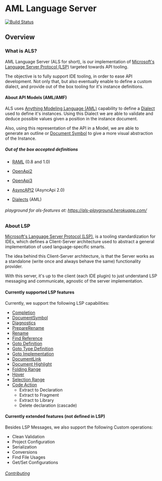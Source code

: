 # AML Language Server
[![Build Status](https://jenkins.build.msap.io/buildStatus/icon?job=ALS/als/master/)](https://jenkins.build.msap.io/job/ALS/job/als/job/master/)
## Overview
### What is ALS?
AML Language Server (ALS for short), is our implementation of [Microsoft's Language Server Protocol (LSP)](https://microsoft.github.io/language-server-protoco) targeted towards API tooling.

The objective is to fully support IDE tooling, in order to ease API development. Not only that, but also eventually enable to define a custom dialect, and provide out of the box tooling for it's instance definitions.

#### About API Models (AML/AMF)
ALS uses [Anything Modeling Language (AML)](https://a.ml/docbook/overview_aml.html) capability to define a [Dialect](https://aml-org.github.io/aml-spec/dialects/) used to define it's instances.
Using this Dialect we are able to validate and deduce possible values given a position in the instance document.

Also, using this representation of the API in a Model, we are able to generate an outline or [Document Symbol](https://microsoft.github.io/language-server-protocol/specification#textDocument_documentSymbol) to give a more visual abstraction of the Instance.
 
##### Out of the box accepted definitions

+ [RAML](https://github.com/raml-org/raml-spec/blob/master/versions/raml-10/raml-10.md) (0.8 and 1.0)
+ [OpenApi2](https://github.com/OAI/OpenAPI-Specification)
+ [OpenApi3](https://github.com/OAI/OpenAPI-Specification/blob/master/versions/3.0.0.md)
+ [AsyncAPI2](https://github.com/asyncapi/asyncapi/blob/master/versions/2.0.0/asyncapi.md) (AsyncApi 2.0)

+ [Dialects](https://aml-org.github.io/aml-spec/dialects/) (AML)

###### playground for als-features at: https://als-playground.herokuapp.com/

### About LSP
[Microsoft's Language Server Protocol (LSP)](https://microsoft.github.io/language-server-protocol/overview), is a tooling standardization for IDEs, which defines a Client-Server architecture used to abstract a general implementation of used language-specific smarts.

The idea behind this Client-Server architecture, is that the Server works as a standalone (write once and always behave the same) functionality provider.

With this server, it's up to the client (each IDE plugin) to just understand LSP messaging and communicate, agnostic of the server implementation.

#### Currently supported LSP features
Currently, we support the following LSP capabilities:
+ [Completion](https://microsoft.github.io/language-server-protocol/specification#textDocument_completion)
+ [DocumentSymbol](https://microsoft.github.io/language-server-protocol/specification#textDocument_documentSymbol)
+ [Diagnostics](https://microsoft.github.io/language-server-protocol/specification#textDocument_publishDiagnostics)
+ [PrepareRename](https://microsoft.github.io/language-server-protocol/specification#textDocument_prepareRename)
+ [Rename](https://microsoft.github.io/language-server-protocol/specification#textDocument_rename)
+ [Find Reference](https://microsoft.github.io/language-server-protocol/specification#textDocument_references)
+ [Goto Definition](https://microsoft.github.io/language-server-protocol/specification#textDocument_definition)
+ [Goto Type Definition](https://microsoft.github.io/language-server-protocol/specification#textDocument_typeDefinition)
+ [Goto Implementation](https://microsoft.github.io/language-server-protocol/specification#textDocument_implementation)
+ [DocumentLink](https://microsoft.github.io/language-server-protocol/specification#textDocument_documentLink)
+ [Document Highlight](https://microsoft.github.io/language-server-protocol/specification#textDocument_documentHighlight)
+ [Folding Range](https://microsoft.github.io/language-server-protocol/specification#textDocument_foldingRange)
+ [Hover](https://microsoft.github.io/language-server-protocol/specification#textDocument_hover)
+ [Selection Range](https://microsoft.github.io/language-server-protocol/specification#textDocument_selectionRange)
+ [Code Action](https://microsoft.github.io/language-server-protocol/specification#textDocument_codeAction)
    - Extract to Declaration
    - Extract to Fragment
    - Extract to Library
    - Delete declaration (cascade)

#### Currently extended features (not defined in LSP)
Besides LSP Messages, we also support the following Custom operations:
+ Clean Validation
+ Project Configuration
+ Serialization
+ Conversions
+ Find File Usages
+ Get/Set Configurations


###### [Contributing](./documentation/CONTRIBUTING.md)